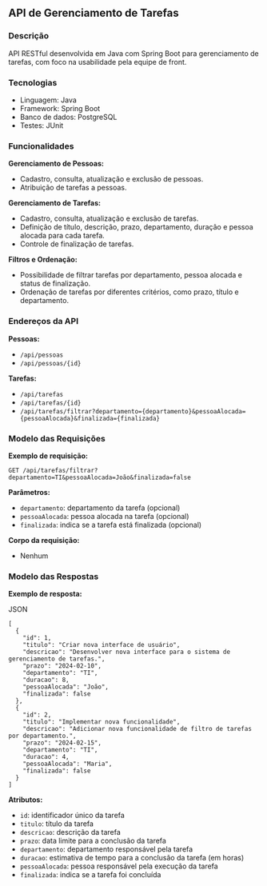 ## API de Gerenciamento de Tarefas

### Descrição

API RESTful desenvolvida em Java com Spring Boot para gerenciamento de tarefas, com foco na usabilidade pela equipe de front.

### Tecnologias

-   Linguagem: Java
-   Framework: Spring Boot
-   Banco de dados: PostgreSQL
-   Testes: JUnit

### Funcionalidades

**Gerenciamento de Pessoas:**

-   Cadastro, consulta, atualização e exclusão de pessoas.
-   Atribuição de tarefas a pessoas.

**Gerenciamento de Tarefas:**

-   Cadastro, consulta, atualização e exclusão de tarefas.
-   Definição de título, descrição, prazo, departamento, duração e pessoa alocada para cada tarefa.
-   Controle de finalização de tarefas.

**Filtros e Ordenação:**

-   Possibilidade de filtrar tarefas por departamento, pessoa alocada e status de finalização.
-   Ordenação de tarefas por diferentes critérios, como prazo, título e departamento.

### Endereços da API

**Pessoas:**

-   `/api/pessoas`
-   `/api/pessoas/{id}`

**Tarefas:**

-   `/api/tarefas`
-   `/api/tarefas/{id}`
-   `/api/tarefas/filtrar?departamento={departamento}&pessoaAlocada={pessoaAlocada}&finalizada={finalizada}`

### Modelo das Requisições

**Exemplo de requisição:**

```
GET /api/tarefas/filtrar?departamento=TI&pessoaAlocada=João&finalizada=false

```

**Parâmetros:**

-   `departamento`: departamento da tarefa (opcional)
-   `pessoaAlocada`: pessoa alocada na tarefa (opcional)
-   `finalizada`: indica se a tarefa está finalizada (opcional)

**Corpo da requisição:**

-   Nenhum

### Modelo das Respostas

**Exemplo de resposta:**

JSON

```
[
  {
    "id": 1,
    "titulo": "Criar nova interface de usuário",
    "descricao": "Desenvolver nova interface para o sistema de gerenciamento de tarefas.",
    "prazo": "2024-02-10",
    "departamento": "TI",
    "duracao": 8,
    "pessoaAlocada": "João",
    "finalizada": false
  },
  {
    "id": 2,
    "titulo": "Implementar nova funcionalidade",
    "descricao": "Adicionar nova funcionalidade de filtro de tarefas por departamento.",
    "prazo": "2024-02-15",
    "departamento": "TI",
    "duracao": 4,
    "pessoaAlocada": "Maria",
    "finalizada": false
  }
]

```




**Atributos:**

-   `id`: identificador único da tarefa
-   `titulo`: título da tarefa
-   `descricao`: descrição da tarefa
-   `prazo`: data limite para a conclusão da tarefa
-   `departamento`: departamento responsável pela tarefa
-   `duracao`: estimativa de tempo para a conclusão da tarefa (em horas)
-   `pessoaAlocada`: pessoa responsável pela execução da tarefa
-   `finalizada`: indica se a tarefa foi concluída